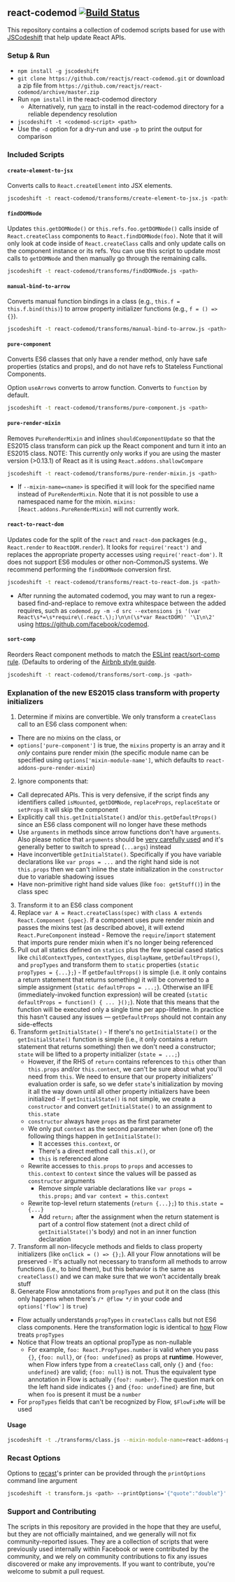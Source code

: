 ## react-codemod [![Build Status](https://travis-ci.org/reactjs/react-codemod.svg)](https://travis-ci.org/reactjs/react-codemod)

This repository contains a collection of codemod scripts based for use with
[JSCodeshift](https://github.com/facebook/jscodeshift) that help update React
APIs.

### Setup & Run

  * `npm install -g jscodeshift`
  * `git clone https://github.com/reactjs/react-codemod.git` or download a zip file
    from `https://github.com/reactjs/react-codemod/archive/master.zip`
  * Run `npm install` in the react-codemod directory
    * Alternatively, run [`yarn`](https://yarnpkg.com/) to install in the
      react-codemod directory for a reliable dependency resolution
  * `jscodeshift -t <codemod-script> <path>`
  * Use the `-d` option for a dry-run and use `-p` to print the output
    for comparison

### Included Scripts

#### `create-element-to-jsx`

Converts calls to `React.createElement` into JSX elements.

```sh
jscodeshift -t react-codemod/transforms/create-element-to-jsx.js <path>
```

#### `findDOMNode`

Updates `this.getDOMNode()` or `this.refs.foo.getDOMNode()` calls inside of
`React.createClass` components to `React.findDOMNode(foo)`. Note that it will
only look at code inside of `React.createClass` calls and only update calls on
the component instance or its refs. You can use this script to update most calls
to `getDOMNode` and then manually go through the remaining calls.

```sh
jscodeshift -t react-codemod/transforms/findDOMNode.js <path>
```

#### `manual-bind-to-arrow`

Converts manual function bindings in a class (e.g., `this.f = this.f.bind(this)`) to arrow property initializer functions (e.g., `f = () => {}`).

```sh
jscodeshift -t react-codemod/transforms/manual-bind-to-arrow.js <path>
```

#### `pure-component`

Converts ES6 classes that only have a render method, only have safe properties
(statics and props), and do not have refs to Stateless Functional Components.

Option `useArrows` converts to arrow function. Converts to `function` by default.

```sh
jscodeshift -t react-codemod/transforms/pure-component.js <path>
```

#### `pure-render-mixin`

Removes `PureRenderMixin` and inlines `shouldComponentUpdate` so that the ES2015
class transform can pick up the React component and turn it into an ES2015
class. NOTE: This currently only works if you are using the master version
(>0.13.1) of React as it is using `React.addons.shallowCompare`

```sh
jscodeshift -t react-codemod/transforms/pure-render-mixin.js <path>
```

 * If `--mixin-name=<name>` is specified it will look for the specified name
   instead of `PureRenderMixin`. Note that it is not possible to use a
   namespaced name for the mixin. `mixins: [React.addons.PureRenderMixin]` will
   not currently work.

#### `react-to-react-dom`

Updates code for the split of the `react` and `react-dom` packages (e.g.,
`React.render` to `ReactDOM.render`). It looks for `require('react')` and
replaces the appropriate property accesses using `require('react-dom')`. It does
not support ES6 modules or other non-CommonJS systems. We recommend performing
the `findDOMNode` conversion first.

```sh
jscodeshift -t react-codemod/transforms/react-to-react-dom.js <path>
```

  * After running the automated codemod, you may want to run a regex-based
    find-and-replace to remove extra whitespace between the added requires, such
    as `codemod.py -m -d src --extensions js '(var
    React\s*=\s*require\(.react.\);)\n\n(\s*var ReactDOM)' '\1\n\2'` using
    https://github.com/facebook/codemod.

#### `sort-comp`

Reorders React component methods to match the [ESLint](http://eslint.org/)
[react/sort-comp
rule](https://github.com/yannickcr/eslint-plugin-react/blob/master/docs/rules/sort-comp.md). (Defaults to ordering of the [Airbnb style
guide](https://github.com/airbnb/javascript/blob/7684892951ef663e1c4e62ad57d662e9b2748b9e/packages/eslint-config-airbnb/rules/react.js#L122-L134).

```sh
jscodeshift -t react-codemod/transforms/sort-comp.js <path>
```

### Explanation of the new ES2015 class transform with property initializers
1. Determine if mixins are convertible. We only transform a `createClass` call to an ES6 class component when:
  - There are no mixins on the class, or
  - `options['pure-component']` is true, the `mixins` property is an array and it _only_ contains pure render mixin (the specific module name can be specified using `options['mixin-module-name']`, which defaults to `react-addons-pure-render-mixin`)
2. Ignore components that:
  - Call deprecated APIs. This is very defensive, if the script finds any identifiers called `isMounted`, `getDOMNode`, `replaceProps`, `replaceState` or `setProps` it will skip the component
  - Explicitly call `this.getInitialState()` and/or `this.getDefaultProps()` since an ES6 class component will no longer have these methods
  - Use `arguments` in methods since arrow functions don't have `arguments`. Also please notice that `arguments` should be [very carefully used](https://github.com/petkaantonov/bluebird/wiki/Optimization-killers#3-managing-arguments) and it's generally better to switch to spread (`...args`) instead
  - Have inconvertible `getInitialState()`. Specifically if you have variable declarations like `var props = ...` and the right hand side is not `this.props` then we can't inline the state initialization in the `constructor` due to variable shadowing issues
  - Have non-primitive right hand side values (like `foo: getStuff()`) in the class spec
3. Transform it to an ES6 class component
  1. Replace `var A = React.createClass(spec)` with `class A extends React.Component {spec}`. If a component uses pure render mixin and passes the mixins test (as described above), it will extend `React.PureComponent` instead
    - Remove the `require`/`import` statement that imports pure render mixin when it's no longer being referenced
  2. Pull out all statics defined on `statics` plus the few special cased statics like `childContextTypes`, `contextTypes`, `displayName`, `getDefaultProps()`, and `propTypes` and transform them to `static` properties (`static propTypes = {...};`)
    - If `getDefaultProps()` is simple (i.e. it only contains a return statement that returns something) it will be converted to a simple assignment (`static defaultProps = ...;`). Otherwise an IIFE (immediately-invoked function expression) will be created (`static defaultProps = function() { ... }();`). Note that this means that the function will be executed only a single time per app-lifetime. In practice this hasn't caused any issues — `getDefaultProps` should not contain any side-effects
  3. Transform `getInitialState()`
    - If there's no `getInitialState()` or the `getInitialState()` function is simple (i.e., it only contains a return statement that returns something) then we don't need a constructor; `state` will be lifted to a property initializer (`state = ...;`)
      - However, if the RHS of `return` contains references to `this` other than `this.props` and/or `this.context`, we can't be sure about what you'll need from `this`. We need to ensure that our property initializers' evaluation order is safe, so we defer `state`'s initialization by moving it all the way down until all other property initializers have been initialized
    - If `getInitialState()` is not simple, we create a `constructor` and convert `getInitialState()` to an assignment to `this.state`
      - `constructor` always have `props` as the first parameter
      - We only put `context` as the second parameter when (one of) the following things happen in `getInitialState()`:
        - It accesses `this.context`, or
        - There's a direct method call `this.x()`, or
        - `this` is referenced alone
      - Rewrite accesses to `this.props` to `props` and accesses to `this.context` to `context` since the values will be passed as `constructor` arguments
        - Remove _simple_ variable declarations like `var props = this.props;` and `var context = this.context`
      - Rewrite top-level return statements (`return {...};`) to `this.state = {...}`
        - Add `return;` after the assignment when the return statement is part of a control flow statement (not a direct child of `getInitialState()`'s body) and not in an inner function declaration
  4. Transform all non-lifecycle methods and fields to class property initializers (like `onClick = () => {};`). All your Flow annotations will be preserved
    - It's actually not necessary to transform all methods to arrow functions (i.e., to bind them), but this behavior is the same as `createClass()` and we can make sure that we won't accidentally break stuff
4. Generate Flow annotations from `propTypes` and put it on the class (this only happens when there's `/* @flow */` in your code and `options['flow']` is `true`)
  - Flow actually understands `propTypes` in `createClass` calls but not ES6 class components. Here the transformation logic is identical to [how](https://github.com/facebook/flow/blob/master/src/typing/statement.ml#L3526) Flow treats `propTypes`
  - Notice that Flow treats an optional propType as non-nullable
    - For example, `foo: React.PropTypes.number` is valid when you pass `{}`, `{foo: null}`, or `{foo: undefined}` as props at **runtime**. However, when Flow infers type from a `createClass` call, only `{}` and `{foo: undefined}` are valid; `{foo: null}` is not. Thus the equivalent type annotation in Flow is actually `{foo?: number}`. The question mark on the left hand side indicates `{}` and `{foo: undefined}` are fine, but when `foo` is present it must be a `number`
  - For `propTypes` fields that can't be recognized by Flow, `$FlowFixMe` will be used

#### Usage
```bash
jscodeshift -t ./transforms/class.js --mixin-module-name=react-addons-pure-render-mixin --flow=true --pure-component=true --remove-runtime-proptypes=false <path>
```

### Recast Options

Options to [recast](https://github.com/benjamn/recast)'s printer can be provided
through the `printOptions` command line argument

```sh
jscodeshift -t transform.js <path> --printOptions='{"quote":"double"}'
```

### Support and Contributing

The scripts in this repository are provided in the hope that they are useful,
but they are not officially maintained, and we generally will not fix
community-reported issues. They are a collection of scripts that were previously
used internally within Facebook or were contributed by the community, and we
rely on community contributions to fix any issues discovered or make any
improvements. If you want to contribute, you're welcome to submit a pull
request.
